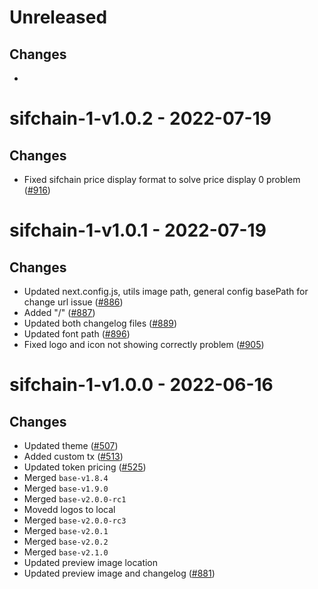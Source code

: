 # Unreleased

## Changes

-

# sifchain-1-v1.0.2 - 2022-07-19

## Changes

- Fixed sifchain price display format to solve price display 0 problem ([\#916](https://github.com/forbole/big-dipper-2.0-cosmos/issues/916))

# sifchain-1-v1.0.1 - 2022-07-19

## Changes

- Updated next.config.js, utils image path, general config basePath for change url issue ([\#886](https://github.com/forbole/big-dipper-2.0-cosmos/issues/886))
- Added "/" ([\#887](https://github.com/forbole/big-dipper-2.0-cosmos/issues/887))
- Updated both changelog files ([\#889](https://github.com/forbole/big-dipper-2.0-cosmos/issues/889))
- Updated font path ([\#896](https://github.com/forbole/big-dipper-2.0-cosmos/issues/896))
- Fixed logo and icon not showing correctly problem ([\#905](https://github.com/forbole/big-dipper-2.0-cosmos/issues/905))

# sifchain-1-v1.0.0 - 2022-06-16

## Changes

- Updated theme ([\#507](https://github.com/forbole/big-dipper-2.0-cosmos/issues/507))
- Added custom tx ([\#513](https://github.com/forbole/big-dipper-2.0-cosmos/issues/513))
- Updated token pricing ([\#525](https://github.com/forbole/big-dipper-2.0-cosmos/issues/525))
- Merged `base-v1.8.4`
- Merged `base-v1.9.0`
- Merged `base-v2.0.0-rc1`
- Movedd logos to local
- Merged `base-v2.0.0-rc3`
- Merged `base-v2.0.1`
- Merged `base-v2.0.2`
- Merged `base-v2.1.0`
- Updated preview image location
- Updated preview image and changelog ([\#881](https://github.com/forbole/big-dipper-2.0-cosmos/issues/881))
